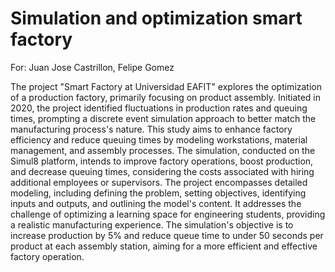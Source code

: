 # Simulation and optimization smart factory
For: Juan Jose Castrillon, Felipe Gomez<br>

The project "Smart Factory at Universidad EAFIT" explores the optimization of a production factory, primarily focusing on product assembly. Initiated in 2020, the project identified fluctuations in production rates and queuing times, prompting a discrete event simulation approach to better match the manufacturing process's nature. This study aims to enhance factory efficiency and reduce queuing times by modeling workstations, material management, and assembly processes. The simulation, conducted on the Simul8 platform, intends to improve factory operations, boost production, and decrease queuing times, considering the costs associated with hiring additional employees or supervisors. The project encompasses detailed modeling, including defining the problem, setting objectives, identifying inputs and outputs, and outlining the model's content. It addresses the challenge of optimizing a learning space for engineering students, providing a realistic manufacturing experience. The simulation's objective is to increase production by 5% and reduce queue time to under 50 seconds per product at each assembly station, aiming for a more efficient and effective factory operation.
